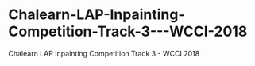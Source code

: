 # Chalearn-LAP-Inpainting-Competition-Track-3---WCCI-2018
Chalearn LAP Inpainting Competition Track 3 - WCCI 2018
